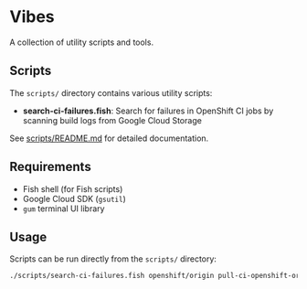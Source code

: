 # Vibes

A collection of utility scripts and tools.

## Scripts

The `scripts/` directory contains various utility scripts:

- **search-ci-failures.fish**: Search for failures in OpenShift CI jobs by scanning build logs from Google Cloud Storage

See [scripts/README.md](scripts/README.md) for detailed documentation.

## Requirements

- Fish shell (for Fish scripts)
- Google Cloud SDK (`gsutil`)
- `gum` terminal UI library

## Usage

Scripts can be run directly from the `scripts/` directory:

```bash
./scripts/search-ci-failures.fish openshift/origin pull-ci-openshift-origin-master-e2e-aws 'test failed'
```